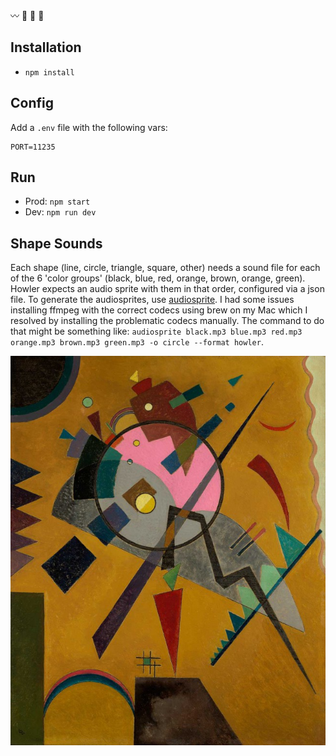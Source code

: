  〰️ 🔵 🔺 🔶

## Installation
* `npm install`

## Config
Add a `.env` file with the following vars:
```
PORT=11235
```

## Run
* Prod: `npm start`
* Dev: `npm run dev`

## Shape Sounds
Each shape (line, circle, triangle, square, other) needs a sound file for each of the 6 'color groups' (black, blue, red, orange, brown, orange, green). Howler expects an audio sprite with them in that order, configured via a json file. To generate the audiosprites, use [audiosprite](https://github.com/tonistiigi/audiosprite). I had some issues installing ffmpeg with the correct codecs using brew on my Mac which I resolved by installing the problematic codecs manually.
The command to do that might be something like:
`audiosprite black.mp3 blue.mp3 red.mp3 orange.mp3 brown.mp3 green.mp3 -o circle --format howler`.

![Rose with Gray](/public/img/rose-with-gray.jpg?raw=true "Rose with Gray")
